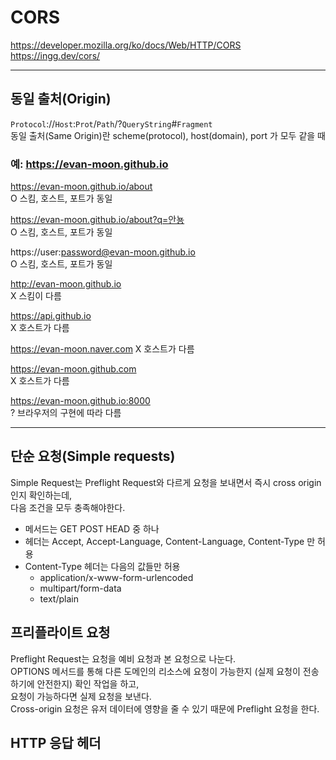 # CORS  
https://developer.mozilla.org/ko/docs/Web/HTTP/CORS  
https://ingg.dev/cors/   


-----


## 동일 출처(Origin)  
`Protocol`://`Host`:`Prot`/`Path`/?`QueryString`#`Fragment`  
동일 출처(Same Origin)란 scheme(protocol), host(domain), port 가 모두 같을 때  

### 예: https://evan-moon.github.io    
https://evan-moon.github.io/about	
O	스킴, 호스트, 포트가 동일

https://evan-moon.github.io/about?q=안뇽	
O	스킴, 호스트, 포트가 동일

https://user:password@evan-moon.github.io	
O	스킴, 호스트, 포트가 동일

http://evan-moon.github.io	
X	스킴이 다름

https://api.github.io	
X	호스트가 다름

https://evan-moon.naver.com	
X	호스트가 다름

https://evan-moon.github.com	
X	호스트가 다름

https://evan-moon.github.io:8000	
?	브라우저의 구현에 따라 다름


-----


## 단순 요청(Simple requests)
Simple Request는 Preflight Request와 다르게 요청을 보내면서 즉시 cross origin인지 확인하는데,  
다음 조건을 모두 충족해야한다.

- 메서드는 GET POST HEAD 중 하나
- 헤더는 Accept, Accept-Language, Content-Language, Content-Type 만 허용
- Content-Type 헤더는 다음의 값들만 허용
    - application/x-www-form-urlencoded
    - multipart/form-data
    - text/plain


## 프리플라이트 요청
Preflight Request는 요청을 예비 요청과 본 요청으로 나눈다.  
OPTIONS 메서드를 통해 다른 도메인의 리소스에 요청이 가능한지 (실제 요청이 전송하기에 안전한지) 확인 작업을 하고,  
요청이 가능하다면 실제 요청을 보낸다.  
Cross-origin 요청은 유저 데이터에 영향을 줄 수 있기 때문에 Preflight 요청을 한다.   


## HTTP 응답 헤더